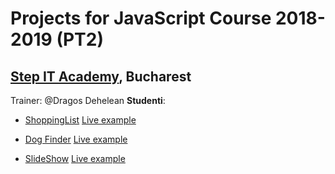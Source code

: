 # Projects for JavaScript Course 2018-2019 (PT2)
## [Step IT Academy](https://itstep.ro/), Bucharest 
Trainer: @Dragos Dehelean
**Studenti**:
* [ShoppingList](https://github.com/meemknight/jsShoppingList) [Live example](https://meemknight.github.io/jsShoppingList/.)

* [Dog Finder](https://github.com/meemknight/jsDogFinder) [Live example](https://meemknight.github.io/jsDogFinder/.)

* [SlideShow](https://github.com/meemknight/jsSlideShow)  [Live example](https://meemknight.github.io/jsSlideShow)
